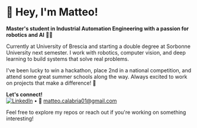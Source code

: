 # 👋 Hey, I'm Matteo!

**Master's student in Industrial Automation Engineering with a passion for robotics and AI** 🤖✨

Currently at University of Brescia and starting a double degree at Sorbonne University next semester. I work with robotics, computer vision, and deep learning to build systems that solve real problems.

I've been lucky to win a hackathon, place 2nd in a national competition, and attend some great summer schools along the way. Always excited to work on projects that make a difference! 🚀

**Let's connect!**  
[![LinkedIn](https://img.shields.io/badge/LinkedIn-blue?logo=linkedin)](https://www.linkedin.com/in/matteocalabria01) • 📧 [matteo.calabria01@gmail.com](mailto:matteo.calabria01@gmail.com)

Feel free to explore my repos or reach out if you're working on something interesting!
